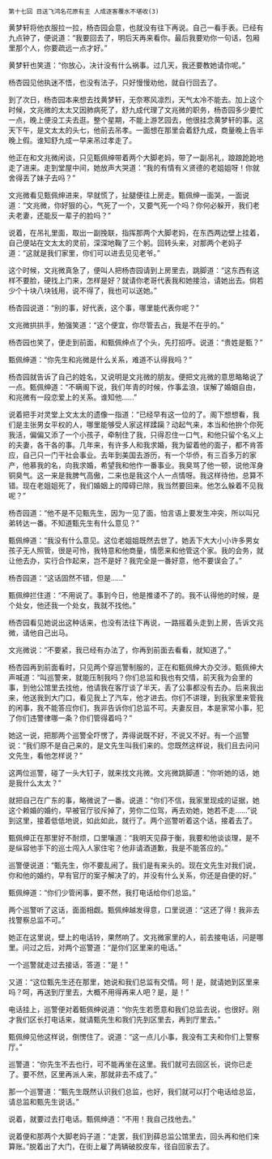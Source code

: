     第十七回 目送飞鸿名花原有主 人成逐客覆水不堪收(3) 

   黄梦轩将他衣服拉一拉，杨杏园会意，也就没有往下再说。自己一看手表。已经有九点钟了，便说道：“我要回去了，明后天再来看你。最后我要劝你一句话，包厢里那个人，你要疏远一点才好。”

   黄梦轩也笑道：“你放心，决计没有什么祸事。过几天，我还要教她请你呢。”

   杨杏园见他执迷不悟，也没有法子，只好慢慢劝他，就自行回去了。

   到了次日，杨杏园本来想去找黄梦轩，无奈寒风凛烈，天气太冷不能去。加上这个时候，文兆微的太太又因肺病死了，舒九成代理了文兆微的职务，杨杏园多少要忙一点，晚上便没工夫去逛。整个星期，不能上游艺园去，他很挂念黄梦轩的事。这天下午，是文太太的头七，他前去吊孝。一面想在那里会着舒九成，商量晚上告半晚上假。谁知舒九成一早来吊过孝走了。

   他正在和文兆微闲谈，只见甄佩绅带着两个大脚老妈，带了一副吊礼，踉踉跄跄地走了进来。走到堂屋中间，她放声大哭道：“我的有情有义贤德的老姐姐呀！你就舍得丢了妹子去吗？”

   文兆微看见甄佩绅进来，早就慌了，扯腿便往上房走。甄佩绅一面哭，一面说道：“文兆微，你好狠的心，气死了一个，又要气死一个吗？你何必躲开，我们老夫老妻，还能反一辈子的脸吗？”

   说着，在吊礼里面，取出一副挽联，指挥那两个大脚老妈，在东西两边壁上挂着，自己便站在文太太的灵前，深深地鞠了三个躬。回转头来，对那两个老妈子道：“这就是我们家里，你们可以进去见见老爷。”

   这个时候，文兆微真急了，便叫人把杨杏园请到上房里去，跳脚道：“这东西有这样不要脸，硬找上门来，怎样是好？就请你老哥代表我和她接洽，请她出去。倘若少个十块八块钱用，说不得了，我也可以送她。”

   杨杏园说道：“别的事，好代表，这个事，哪里能代表你呢？”

   文兆微拱拱手，勉强笑道：“这个便宜，你尽管去占，我是不在乎的。”

   杨杏园也笑了，便走到前面，和甄佩绅点了个头，先打招呼。说道：“贵姓是甄？”

   甄佩绅道：“你先生和兆微是什么关系，难道不认得我吗？”

   杨杏园就告诉了自己的姓名，又说明是文兆微的朋友。便把文兆微的意思略略说了一点。甄佩绅道：“不瞒阁下说，我们年青的时候，作事孟浪，误解了婚姻自由，和兆微有一段恋爱上的关系。谁知他……”

   说着把手对灵堂上文太太的遗像一指道：“已经早有这一位的了。阁下想想看，我们是主张男女平权的人，哪里能够受人家这样蹂躏？动起气来，本当和他拚个你死我活，偏偏又添了一个小孩子，牵制住了我，只得忍住一口气，和他只留个名义上的夫妻，各干各的事。几年来，有许多人和我求婚，我为留着他的面子，都不肯答应，自己只一门干社会事业。去年到美国去游历，有一个华侨，有三百多万的家产，他慕我的名，向我求婚，希望我和他作一番事业。我臭骂了他一顿，说他浑身铜臭气。这一来是我脾气高傲，二来也是我这个人一点情呀。我这样待他，总算不错。现在老姐姐死了，我们婚姻上的障碍已除，我当然要回来。他怎么躲着不见我呢？”

   杨杏园道：“他不是不见甄先生，因为一见了面，怕言语上要发生冲突，所以叫兄弟转达一番。不知道甄先生有什么意见？”

   甄佩绅道：“我没有什么意见。这位老姐姐既然去世了，她丢下大大小小许多男女孩子无人照管，很是可怜，我特意和他商量，情愿来和他管这个家。我的会务，就让他去办，实行合作起来，岂不是好？我完全是一番好意，他不要误会了。”

   杨杏园道：“这话固然不错，但是……”

   甄佩绅拦住道：“不用说了。事到今日，他是推诿不了的。我不认得他的时候，是个处女，他还我一个处女，我就不找他。”

   杨杏园看见她说出这种话来，也没有法往下再说，一路摇着头走到上房，告诉文兆微，请他自己出马。

   文兆微说：“不要紧，我已经有办法了，你再到前面去看看，就知道了。”

   杨杏园再到前面看时，只见两个穿巡警制服的，正在和甄佩绅大办交涉。甄佩绅大声喊道：“叫巡警来，就能压制我吗？你们总监和我也有交情，前天我为会里的事，到他公馆里去找他，他请我在客厅谈了半天，丢了公事都没有去办。后来我出来，他送我到大门口，看见我上了汽车，他才进去。你们不讲理，到我家里来管我的闲事，我不能答应你们，我非告诉你们总监不可。夫妻反目，本是家常小事，犯了你们违警律哪一条？你们管得着吗？”

   她这一说，把那两个巡警全吓愣了，弄得说既不好，不说又不好。有一个巡警说：“我们原不是自己来的，是文先生叫我们来的。您既然这样说，我们且去问问文先生，看他怎样说？”

   这两位巡警，碰了一头大钉子，就来找文兆微。文兆微跳脚道：“你听她的话，她是我什么太太？”

   就把自己在广东的事，略微说了一番。说道：“你们不信，我家里现成的证据，她这个赖婚的婚约，早被官厅驳斥掉了，劳你二位驾，再去劝她，她若不走……”说到这里，接着低低地说，如此如此，就行了。两个巡警听着这个话，接着去了。

   甄佩绅正在那里好不耐烦，口里嚷道：“我明天见薛于衡，我要和他谈谈理，是不是纵容他手下的巡士闯入人家住宅？他非请酒道歉，我是不能答应的。”

   巡警便说道：“甄先生，你不要乱闹了。我们是有来头的。现在文先生对我们说，你和他的婚约，早有官厅的案子解决了的，并没有什么关系，你还是自便的好。”

   甄佩绅道：“你们少管闲事，要不然，我打电话给你们总监。”

   两个巡警听了这话，面面相觑。甄佩绅越发得意，口里说道：“这还了得！我非去找警察总监不可。”

   她正在这里说，壁上的电话铃，果然响了。文兆微家里的人，前去接电话，问是哪里。问过之后，对两个巡警道：“是你们区里来的电话。”

   一个巡警就走过去接话，答道：“是！”

   又道：“这位甄先生还在那里，她说和我们总监有交情。呵！是，就请她到区里来吗？呵，再送到厅里去，大概不用得再来人吧？是，是！”

   电话挂上，巡警便对着甄佩绅说道：“你先生若愿意和我们总监去说，也很好。刚才我们区长打电话来，就请甄先生和我们先到区里去，再到厅里去。”

   甄佩绅见他这样说，倒愣住了。说道：“这一点儿小事，我没有工夫和你们上警察厅。”

   巡警道：“你先生不去也行，可不能再坐在这里。我们就可去回区长，说你已走了。要不然，区里再派人来，那就非去不成了。”

   那一个巡警道：“甄先生既然认识我们总监，也好，我们就可以打个电话给总监，请总监和甄先生说话。”

   说着，就要过去打电话。甄佩绅道：“不用！我自己找他去。”

   说着便和那两个大脚老妈子道：“走罢，我们到薛总监公馆里去，回头再和他们来算账。”脱着出了大门，在街上雇了两辆破胶皮车，径自回家去了。

